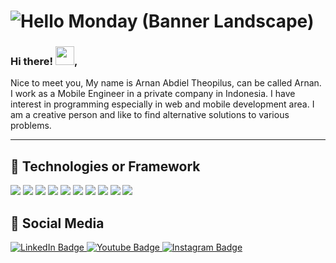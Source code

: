 # ![Hello Monday (Banner Landscape)](https://user-images.githubusercontent.com/48319849/169820832-ad12e2dc-e0ee-4ecb-9b91-7bca10212b33.gif)

<h3> Hi there! <img src="https://raw.githubusercontent.com/MartinHeinz/MartinHeinz/master/wave.gif" width="30px">,</h3>

Nice to meet you,
My name is Arnan Abdiel Theopilus, can be called Arnan. I work as a Mobile Engineer in a private company in Indonesia. I have interest in programming especially in web and mobile development area. I am a creative person and like to find alternative solutions to various problems.

  ---

## 🔧 Technologies or Framework
![](https://img.shields.io/badge/Editor-VSCode-informational?style=flat&logo=visualstudiocode&logoColor=white&color=2bbc8a)
![](https://img.shields.io/badge/Editor-AndroidStudio-informational?style=flat&logo=androidstudio&logoColor=white&color=2bbc8a)
![](https://img.shields.io/badge/Code-Dart-informational?style=flat&logo=dart&logoColor=white&color=2bbc8a)
![](https://img.shields.io/badge/Code-JavaScript-informational?style=flat&logo=javascript&logoColor=white&color=2bbc8a)
![](https://img.shields.io/badge/Code-PHP-informational?style=flat&logo=php&logoColor=white&color=2bbc8a)
![](https://img.shields.io/badge/Code-MySql-informational?style=flat&logo=mysql&logoColor=white&color=2bbc8a)
![](https://img.shields.io/badge/Code-PostgreSQL-informational?style=flat&logo=postgresql&logoColor=white&color=2bbc8a)
![](https://img.shields.io/badge/Framework-Flutter-informational?style=flat&logo=flutter&logoColor=white&color=2bbc8a)
![](https://img.shields.io/badge/Framework-Laravel-informational?style=flat&logo=laravel&logoColor=white&color=2bbc8a)
![](https://img.shields.io/badge/Framework-Codeigniter-informational?style=flat&logo=codeigniter&logoColor=white&color=2bbc8a)

## 🤖 Social Media
<div id="badges">
  <a href="https://www.linkedin.com/in/arnantheo">
    <img src="https://img.shields.io/badge/LinkedIn-blue?style=for-the-badge&logo=linkedin&logoColor=white" alt="LinkedIn Badge"/>
  </a>
  <a href="https://www.youtube.com/channel/UCA_3oZhndM2Ks8qOiisTaTw/featured">
    <img src="https://img.shields.io/badge/YouTube-red?style=for-the-badge&logo=youtube&logoColor=white" alt="Youtube Badge"/>
  </a>
  <a href="https://www.instagram.com/theoarnan/?hl=id">
    <img src="https://img.shields.io/badge/Instagram-blue?style=for-the-badge&logo=instagram&logoColor=white" alt="Instagram Badge"/>
  </a>
</div>
